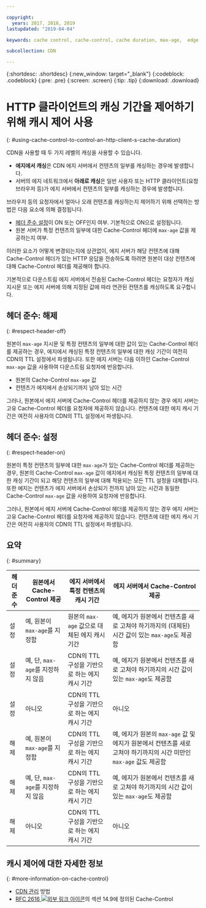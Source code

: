 ```yaml
---

copyright:
  years: 2017, 2018, 2019
lastupdated: "2019-04-04"

keywords: cache control, cache-control, cache duration, max-age,  edge server, edge-level, respect header, HTTP client

subcollection: CDN

---
```


{:shortdesc: .shortdesc}
{:new_window: target="_blank"}
{:codeblock: .codeblock}
{:pre: .pre}
{:screen: .screen}
{:tip: .tip}
{:download: .download}

# HTTP 클라이언트의 캐싱 기간을 제어하기 위해 캐시 제어 사용
{: #using-cache-control-to-control-an-http-client-s-cache-duration}

CDN을 사용할 때 두 가지 레벨의 캐싱을 사용할 수 있습니다.

  * **에지에서 캐싱**은 CDN 에지 서버에서 컨텐츠의 일부를 캐싱하는 경우에 발생합니다.
  * 서버의 에지 네트워크에서 **아래로 캐싱**은 일반 사용자 또는 HTTP 클라이언트(요청 브라우저 등)가 에지 서버에서 컨텐츠의 일부를 캐싱하는 경우에 발생합니다.

브라우저 등의 요청자에서 얼마나 오래 컨텐츠를 캐싱하는지 제어하기 위해 선택하는 방법은 다음 요소에 의해 결정됩니다.

  * [헤더 준수 설정](/docs/infrastructure/CDN?topic=CDN-manage-your-cdn#updating-cdn-configuration-details)이 ON 또는 OFF인지 여부. 기본적으로 ON으로 설정됩니다.
  * 원본 서버가 특정 컨텐츠의 일부에 대한 Cache-Control 헤더에 `max-age` 값을 제공하는지 여부. 

이러한 요소가 어떻게 변경되는지에 상관없이, 에지 서버가 해당 컨텐츠에 대해 Cache-Control 헤더가 있는 HTTP 응답을 전송하도록 하려면 원본이 대상 컨텐츠에 대해 Cache-Control 헤더를 제공해야 합니다.

기본적으로 다운스트림 에지 서버에서 전송된 Cache-Control 헤더는 요청자가 캐싱 지시문 또는 에지 서버에 의해 지정된 값에 따라 연관된 컨텐츠를 캐싱하도록 요구합니다.

## 헤더 준수: 해제
{: #respect-header-off}

원본이 `max-age` 지시문 및 특정 컨텐츠의 일부에 대한 값이 있는 Cache-Control 헤더를 제공하는 경우, 에지에서 캐싱된 특정 컨텐츠의 일부에 대한 캐싱 기간이 여전히 CDN의 TTL 설정에서 파생됩니다. 또한 에지 서버는 다음 이하인 Cache-Control `max-age` 값을 사용하여 다운스트림 요청자에 반응합니다.
  * 원본의 Cache-Control `max-age` 값
  * 컨텐츠가 에지에서 손상되기까지 남아 있는 시간

그러나, 원본에서 에지 서버에 Cache-Control 헤더를 제공하지 않는 경우 에지 서버는 고유 Cache-Control 헤더를 요청자에 제공하지 않습니다. 컨텐츠에 대한 에지 캐시 기간은 여전히 사용자의 CDN의 TTL 설정에서 파생됩니다.

## 헤더 준수: 설정
{: #respect-header-on}

원본이 특정 컨텐츠의 일부에 대한 `max-age`가 있는 Cache-Control 헤더를 제공하는 경우, 원본의 Cache-Control `max-age` 값이 에지에서 캐싱된 특정 컨텐츠의 일부에 대한 캐싱 기간이 되고 해당 컨텐츠의 일부에 대해 적용되는 모든 TTL 설정을 대체합니다. 또한 에지는 컨텐츠가 에지 서버에서 손상되기 전까지 남아 있는 시간과 동일한 Cache-Control `max-age` 값을 사용하여 요청자에 반응합니다.

그러나, 원본에서 에지 서버에 Cache-Control 헤더를 제공하지 않는 경우 에지 서버는 고유 Cache-Control 헤더를 요청자에 제공하지 않습니다. 컨텐츠에 대한 에지 캐시 기간은 여전히 사용자의 CDN의 TTL 설정에서 파생됩니다.

## 요약
{: #summary}

|헤더 준수|원본에서 Cache-Control 제공|에지 서버에서 특정 컨텐츠의 캐시 기간|에지 서버에서 Cache-Control 제공|
|---|---|---|---|
|설정|예, 원본이 `max-age`를 지정함|원본의 `max-age` 값으로 대체된 에지 캐시 기간|예, 에지가 원본에서 컨텐츠를 새로 고쳐야 하기까지의 (대체된) 시간 값이 있는 `max-age`도 제공함|
|설정|예, 단, `max-age`를 지정하지 않음|CDN의 TTL 구성을 기반으로 하는 에지 캐시 기간|예, 에지가 원본에서 컨텐츠를 새로 고쳐야 하기까지의 시간 값이 있는 `max-age`도 제공함|
|설정|아니오|CDN의 TTL 구성을 기반으로 하는 에지 캐시 기간|아니오|
|해제|예, 원본이 `max-age`를 지정함|CDN의 TTL 구성을 기반으로 하는 에지 캐시 기간|예, 에지가 원본의 `max-age` 값 및 에지가 원본에서 컨텐츠를 새로 고쳐야 하기까지의 시간 미만인 `max-age` 값도 제공함|
|해제|예, 단, `max-age`를 지정하지 않음|CDN의 TTL 구성을 기반으로 하는 에지 캐시 기간|예, 에지가 원본에서 컨텐츠를 새로 고쳐야 하기까지의 시간 값이 있는 `max-age`도 제공함|
|해제|아니오|CDN의 TTL 구성을 기반으로 하는 에지 캐시 기간|아니오|

## 캐시 제어에 대한 자세한 정보
{: #more-information-on-cache-control}

* [CDN 관리](/docs/infrastructure/CDN?topic=CDN-manage-your-cdn) 방법
* [RFC 2616 ![외부 링크 아이콘](../../icons/launch-glyph.svg "외부 링크 아이콘")](https://www.ietf.org/rfc/rfc2616.txt)의 섹션 14.9에 정의된 Cache-Control

